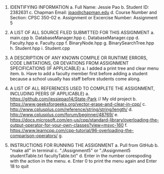 1. IDENTIFYING INFORMATION
a. Full Name: Jessie Pao
b. Student ID: 2382631
c. Chapman Email: jpao@chapman.edu
d. Course Number and Section: CPSC 350-02
e. Assignment or Excercise Number: Assignment 5

2. A LIST OF ALL SOURCE FILED SUBMITTED FOR THIS ASSIGNMENT
a. main.cpp
b. DatabaseManager.hpp
c. DatabaseManager.cpp
d. Faculty.hpp
e. Faculty.cpp
f. BinaryNode.hpp
g. BinarySearchTree.hpp
h. Student.hpp
i. Student.cpp

3. A DESCRIPTION OF ANY KNOWN COMPILE OR RUNTIME ERRORS, CODE LIMITATIONS, OR DEVATIONS FROM ASSIGNMENT SPECIFICATIONS (IF APPLICABLE)
a. I added a print tree and clear menu item.
b. Have to add a faculty member first before adding a student because a school usually has staff before students come along.

4. A LIST OF ALL REFERENCES USED TO COMPLETE THE ASSIGNMENT, INCLUDING PEERS (IF APPLICABLE)
a. https://github.com/jessiepao14/State-Park    // My old project
b. https://www.geeksforgeeks.org/vector-erase-and-clear-in-cpp/
c. http://www.cplusplus.com/reference/string/string/length/
d. http://www.cplusplus.com/forum/beginner/48769/
e. https://docs.microsoft.com/en-us/cpp/standard-library/overloading-the-output-operator-for-your-own-classes?view=msvc-160
f. https://www.learncpp.com/cpp-tutorial/96-overloading-the-comparison-operators/
g. 

5. INSTRUCTIONS FOR RUNNING THE ASSIGNMENT
a. Pull from GitHub
b. "make all" in terminal
c. "./Assignment5" or "./Assignment5 studentTable.txt facultyTable.txt"
d. Enter in the number corespoding with the action in the menu.
e. Enter 0 to print the menu again and Enter 18 to quit
